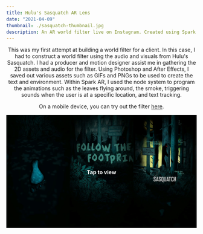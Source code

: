```yaml
---
title: Hulu's Sasquatch AR Lens
date: "2021-04-09"
thumbnail: ./sasquatch-thumbnail.jpg
description: An AR world filter live on Instagram. Created using Spark AR by Facebook.
---
```


<p style="text-align:center">
This was my first attempt at building a world filter for a client. In this case, I had to construct a world filter using the audio and visuals from Hulu's Sasquatch. I had a producer and motion designer assist me in gathering the 2D assets and audio for the filter. 
Using Photoshop and After Effects, I saved out various assets such as GIFs and PNGs to be used to create the text and environment. Within Spark AR, I used the node system to program the animations such as the leaves flying around, the smoke, triggering sounds when the user is at a specific location, and text tracking.
</p>

<p style="text-align:center">
On a mobile device, you can try out the filter <a href="https://www.instagram.com/ar/471294677444555" target="_blank">here</a>.
</p>

<div style="position:relative; text-align:center;">
    <a href="https://www.instagram.com/ar/471294677444555" target="_blank">
        <img alt="Hulu's Sasquatch World Filter" src="./sasquatch-screenshot.jpg"/>
    </a>
    <a href="https://www.instagram.com/ar/471294677444555" target="_blank" style="position:absolute; top:50%; left:50%; transform:translate(-50%,-50%); filter: drop-shadow(5px 5px 5px #000); font-weight:700; color:white; text-decoration:none;">Tap to view</a>
</div>
